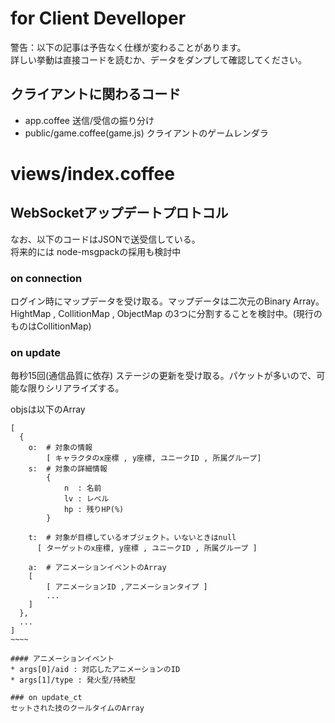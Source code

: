 # for Client Develloper #
警告：以下の記事は予告なく仕様が変わることがあります。  
詳しい挙動は直接コードを読むか、データをダンプして確認してください。

## クライアントに関わるコード
* app.coffee 送信/受信の振り分け
* public/game.coffee(game.js) クライアントのゲームレンダラ
# views/index.coffee 

## WebSocketアップデートプロトコル
なお、以下のコードはJSONで送受信している。  
将来的には node-msgpackの採用も検討中

### on connection
ログイン時にマップデータを受け取る。マップデータは二次元のBinary Array。
HightMap , CollitionMap , ObjectMap の3つに分割することを検討中。(現行のものはCollitionMap)

### on update
毎秒15回(通信品質に依存)
ステージの更新を受け取る。パケットが多いので、可能な限りシリアライズする。

objsは以下のArray
~~~~~
[
  {
    o:  # 対象の情報
        [ キャラクタのx座標 , y座標, ユニークID , 所属グループ]
    s:  # 対象の詳細情報
        {
            n  : 名前
            lv : レベル   
            hp : 残りHP(%)
        }

    t:  # 対象が目標しているオブジェクト。いないときはnull
      [ ターゲットのx座標, y座標 , ユニークID , 所属グループ ] 

    a:  # アニメーションイベントのArray 
    [
        [ アニメーションID ,アニメーションタイプ ] 
        ...    
    ]
  },
  ...
]
~~~~

#### アニメーションイベント
* args[0]/aid : 対応したアニメーションのID
* args[1]/type : 発火型/持続型

### on update_ct
セットされた技のクールタイムのArray

